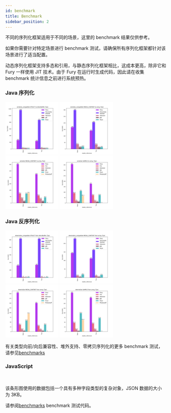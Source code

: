 ```yaml
---
id: benchmark
title: Benchmark
sidebar_position: 2
---
```


不同的序列化框架适用于不同的场景，这里的 benchmark 结果仅供参考。

如果你需要针对特定场景进行 benchmark 测试，请确保所有序列化框架都针对该场景进行了适当配置。

动态序列化框架支持多态和引用，与静态序列化框架相比，这成本更高，除非它和 Fury 一样使用 JIT 技术。由于 Fury 在运行时生成代码，因此请在收集 benchmark 统计信息之前进行系统预热。

### Java 序列化

<img width="33%" alt="" src="/img/benchmarks/serialization/bench_serialize_compatible_STRUCT_to_directBuffer_tps.png" />
<img width="33%" alt="" src="/img/benchmarks/serialization/bench_serialize_compatible_MEDIA_CONTENT_to_array_tps.png" />
<img width="33%" alt="" src="/img/benchmarks/serialization/bench_serialize_MEDIA_CONTENT_to_array_tps.png" />
<img width="33%" alt="" src="/img/benchmarks/serialization/bench_serialize_SAMPLE_to_array_tps.png" />

### Java 反序列化

<img width="33%" alt="" src="/img/benchmarks/deserialization/bench_deserialize_compatible_STRUCT_from_directBuffer_tps.png" />
<img width="33%" alt="" src="/img/benchmarks/deserialization/bench_deserialize_compatible_MEDIA_CONTENT_from_array_tps.png" />
<img width="33%" alt="" src="/img/benchmarks/deserialization/bench_deserialize_MEDIA_CONTENT_from_array_tps.png" />
<img width="33%" alt="" src="/img/benchmarks/deserialization/bench_deserialize_SAMPLE_from_array_tps.png" />

有关类型向前/向后兼容性、堆外支持、零拷贝序列化的更多 benchmark 测试，请参见[benchmarks](https://github.com/apache/fury/tree/main/docs/benchmarks)

### JavaScript

<img width="33%" alt="" src="/img/benchmarks/javascript/complex_object.jpg" />

该条形图使用的数据包括一个具有多种字段类型的复杂对象，JSON 数据的大小为 3KB。

请参阅[benchmarks](https://github.com/apache/fury/blob/main/javascript/benchmark/index.js) benchmark 测试代码。
